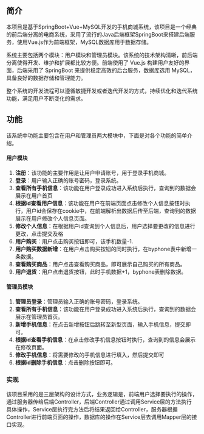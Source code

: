 ## 简介

本项目是基于SpringBoot+Vue+MySQL开发的手机商城系统，该项目是一个经典的前后端分离的电商系统，采用了流行的Java后端框架SpringBoot来搭建后端服务，使用Vue.js作为前端框架，MySQL数据库用于数据存储。

系统主要包括两个模块：用户模块和管理员模块。该系统的技术架构清晰，前后端分离使得开发、维护和扩展都比较方便。前端使用了 Vue.js 构建用户友好的界面，后端采用了 SpringBoot 来提供稳定高效的后台服务，数据库选用 MySQL，具备良好的数据存储和管理能力。

整个系统的开发流程可以遵循敏捷开发或者迭代开发的方式，持续优化和迭代系统功能，满足用户不断变化的需求。

## 功能

该系统中功能主要包含在用户和管理员两大模块中，下面是对各个功能的简单介绍。

#### 用户模块

1. **注册**：该功能的主要作用是让用户申请账号，用于登录手机商城。
2. **登录**：用户输入正确的账号密码，登录系统。
3. **查看所有手机信息**：该功能在用户登录成功进入系统后执行，查询到的数据会展示在用户首页
4. **根据id查看用户信息**：该功能在用户在前端页面点击修改个人信息按钮时执行，用户id会保存在cookie中，在前端解析出数据后传至后端，查询到的数据展示在用户修改个人信息页面。
5. **修改个人信息**：在根据用户id查询到个人信息后，用户选择要更改的信息进行更改，点击提交及格
6. **用户购买**：用户点击购买按钮即可，该手机数量-1.
7. **用户购买数据新增**：在用户点击购买按钮的同时执行，在byphone表中新增一条数据。
8. **查看购买商品**：用户点击查看购买商品，即可展示自己购买的所有商品。
9. **用户退货**：用户点击退货按钮，此时手机数据+1，byphone表删除数据。

#### 管理员模块

1. **管理员登录**：管理员输入正确的账号密码，登录系统。
2. **查看所有手机信息**：该功能在用户登录成功进入系统后执行，查询到的数据会展示在管理员首页。
3. **新增手机信息**：在点击新增按钮后跳转至新型页面，输入手机信息，提交即可。
4. **根据id查看手机信息**：在点击修改手机信息按钮时执行，查询到的信息会展示在修改页面。
5. **修改手机信息**：将需要修改的手机信息进行填入，然后提交即可
6. **根据id删除手机信息**：点击删除按钮即可。

### 实现

该项目采用的是三层架构的设计方式，业务逻辑是，前端用户选择要执行的操作，通过服务器传给后端Controller，后端Controller通过调用Service层的方法执行
具体操作，Service层执行完方法后将结果返回给Controller，服务器根据Controller进行前端页面的操作，数据库的操作在Service层去调用Mapper层的接口实现。

